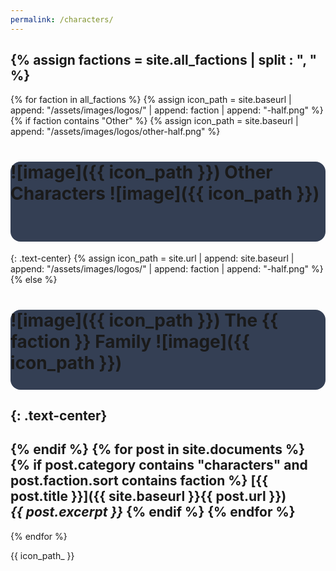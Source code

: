 ```yaml
---
permalink: /characters/
---
```


<style type="text/css">

h1 {
    display:block;
    height:128px;
    background-color:#343f54;
    border-radius: 16px
}
</style>

{% assign factions = site.all_factions | split : ", " %}
---

{% for faction in all_factions %}
{% assign icon_path = site.baseurl | append: "/assets/images/logos/" | append: faction | append: "-half.png" %}
{% if faction contains "Other" %}
{% assign icon_path = site.baseurl | append: "/assets/images/logos/other-half.png" %}
# ![image]({{ icon_path }}) Other Characters ![image]({{ icon_path }})
{: .text-center}
{% assign icon_path = site.url | append: site.baseurl | append: "/assets/images/logos/" | append: faction | append: "-half.png" %}
{% else %}
# ![image]({{ icon_path }}) The {{ faction }} Family ![image]({{ icon_path }})
{: .text-center}
---
{% endif %}
{% for post in site.documents %}
{% if post.category contains "characters" and post.faction.sort contains faction %}
[{{ post.title }}]({{ site.baseurl }}{{ post.url }})<br><em>{{ post.excerpt }}</em>
{% endif %}
{% endfor %}
---
{% endfor %}

{{ icon_path_ }}